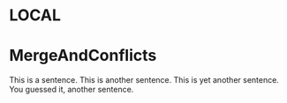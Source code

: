 # LOCAL

# MergeAndConflicts

This is a sentence.
This is another sentence.
This is yet another sentence.
You guessed it, another sentence.
